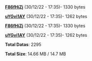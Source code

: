 [**F86fHiZj**](/data/F86fHiZj.txt) (30/12/22 - 17:35)- 1330 bytes

[**uYGvi1AY**](/data/uYGvi1AY.txt) (30/12/22 - 17:35)- 1262 bytes

[**F86fHiZj**](/data/F86fHiZj.txt) (30/12/22 - 17:35)- 1330 bytes

[**uYGvi1AY**](/data/uYGvi1AY.txt) (30/12/22 - 17:35)- 1262 bytes

**Total Datas**: 2295

**Total Size**: 14.66 MB / 14.7 MB